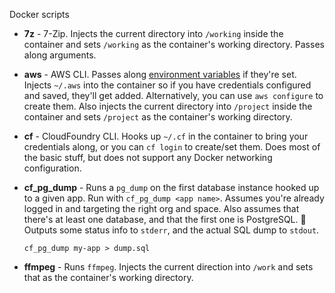 Docker scripts

- **7z** - 7-Zip. Injects the current directory into `/working` inside the
  container and sets `/working` as the container's working directory. Passes
  along arguments.

- **aws** - AWS CLI. Passes along [environment variables](https://docs.aws.amazon.com/cli/latest/userguide/cli-environment.html)
  if they're set. Injects `~/.aws` into the container so if you have
  credentials configured and saved, they'll get added. Alternatively, you can
  use `aws configure` to create them. Also injects the current directory into
  `/project` inside the container and sets `/project` as the container's
  working directory.

- **cf** - CloudFoundry CLI. Hooks up `~/.cf` in the container to bring your
  credentials along, or you can `cf login` to create/set them. Does most of
  the basic stuff, but does not support any Docker networking configuration.

- **cf_pg_dump** - Runs a `pg_dump` on the first database instance hooked up
  to a given app. Run with `cf_pg_dump <app name>`. Assumes you're already
  logged in and targeting the right org and space. Also assumes that there's
  at least one database, and that the first one is PostgreSQL. 😬 Outputs
  some status info to `stderr`, and the actual SQL dump to `stdout`.

  ```shell
  cf_pg_dump my-app > dump.sql
  ```

- **ffmpeg** - Runs `ffmpeg`. Injects the current direction into `/work` and
  sets that as the container's working directory.